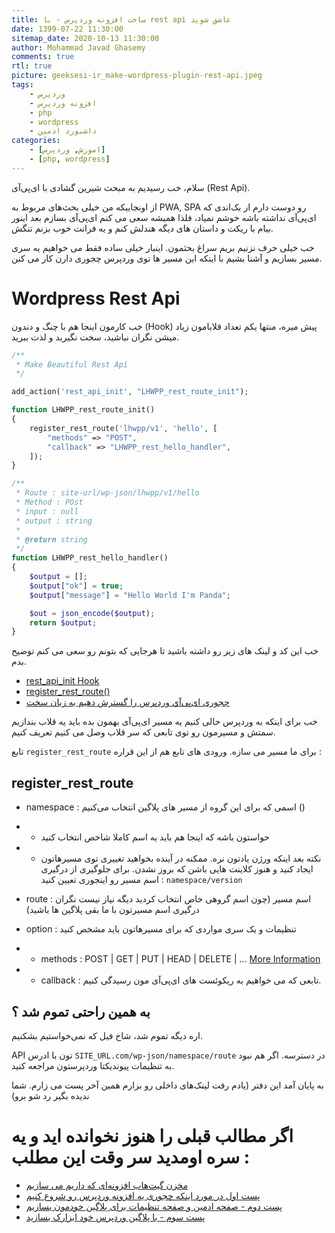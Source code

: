 ```yaml
---
title: ساخت افزونه وردپرس - با rest api عاشق شوید
date: 1399-07-22 11:30:00
sitemap_date: 2020-10-13 11:30:00
author: Mohammad Javad Ghasemy
comments: true
rtl: true
picture: geeksesi-ir_make-wordpress-plugin-rest-api.jpeg
tags:
    - وردپرس
    - افزونه وردپرس
    - php
    - wordpress
    - داشبورد ادمین
categories:
    - [اموزش, وردپرس]
    - [php, wordpress]
---
```


سلام، خب رسیدیم به مبحث شیرین گشادی با ای‌پی‌آی (Rest Api).

از اونجاییکه من خیلی بحث‌های مربوط به PWA, SPA رو دوست دارم از بک‌اندی که ای‌پی‌آی نداشته باشه خوشم نمیاد، فلذا همیشه سعی می کنم ای‌پی‌آی بسازم بعد اینور بیام با ریکت و داستان های دیگه هندلش کنم و یه فرانت خوب بزنم تنگش.

خب خیلی حرف نزنیم بریم سراغ بحثمون. اینبار خیلی ساده فقط می خواهیم یه سری مسیر بسازیم و آشنا بشیم با اینکه این مسیر ها توی وردپرس چجوری دارن کار می کنن.

# Wordpress Rest Api

خب کارمون اینجا هم با چنگ و دندون (Hook) پیش میره، منتها یکم تعداد قلابامون زیاد میشن نگران نباشید، سخت نگیرید و لذت ببرید.

```php
/**
 * Make Beautiful Rest Api
 */

add_action('rest_api_init', "LHWPP_rest_route_init");

function LHWPP_rest_route_init()
{
    register_rest_route('lhwpp/v1', 'hello', [
        "methods" => "POST",
        "callback" => "LHWPP_rest_hello_handler",
    ]);
}

/**
 * Route : site-url/wp-json/lhwpp/v1/hello
 * Method : POst
 * input : null
 * output : string
 *
 * @return string
 */
function LHWPP_rest_hello_handler()
{
    $output = [];
    $output["ok"] = true;
    $output["message"] = "Hello World I'm Panda";

    $out = json_encode($output);
    return $output;
}
```

خب این کد و لینک های زیر رو داشته باشید تا هرجایی که بتونم رو سعی می کنم توضیح بدم.

-   [rest_api_init Hook](https://developer.wordpress.org/reference/hooks/rest_api_init/)
-   [register_rest_route()](https://developer.wordpress.org/reference/functions/register_rest_route/)
-   [ چجوری ای‌پی‌آي وردپرس را گسترش دهیم به زبان سخت](https://developer.wordpress.org/rest-api/extending-the-rest-api/)

خب برای اینکه به وردپرس حالی کنیم یه مسیر ای‌پی‌آی بهمون بده باید یه قلاب بندازیم سمتش و مسیرمون رو توی تابعی که سر قلاب وصل می کنیم تعریف کنیم.

تابع `register_rest_route` برای ما مسیر می سازه. ورودی های تابع هم از این قراره :

## register_rest_route

-   namespace : اسمی که برای این گروه از مسیر های پلاگین انتخاب می‌کنیم ()

-   -   حواستون باشه که اینجا هم باید یه اسم کاملا شاخص انتخاب کنید
-   -   نکته بعد اینکه ورژن یادتون نره. ممکنه در آینده بخواهید تغییری توی مسیرهاتون ایجاد کنید و هنوز کلاینت هایی باشن که بروز نشدن. برای جلوگیری از درگیری اسم مسیر رو اینجوری تعیین کنید : `namespace/version`

-   route : اسم مسیر (چون اسم گروهی خاص انتخاب کردید دیگه نیاز نیست نگران درگیری اسم مسیرتون با ما بقی پلاگین ها باشید)
-   option : تنظیمات و یک سری مواردی که برای مسیر‌هاتون باید مشخص کنید
-   -   methods :‌ POST | GET | PUT | HEAD | DELETE | ... [More Information](https://developer.mozilla.org/en-US/docs/Web/HTTP/Methods)
-   -   callback : تابعی که می خواهیم به ریکوئست های ای‌پی‌آی مون رسیدگی کنیم.

## به همین راحتی تموم شد ؟

اره دیگه تموم شد، شاخ فیل که نمی‌خواستیم بشکنیم.

API تون با ادرس `SITE_URL.com/wp-json/namespace/route` در دسترسه. اگر هم نبود به تنظیمات پیوندیکتا وردپرستون مراجعه کنید.

به پایان آمد این دفتر (یادم رفت لینک‌های داخلی رو بزارم همین آخر پست می زارم. شما ندیده بگیر رد شو برو)

# اگر مطالب قبلی را هنوز نخوانده اید و یه سره اومدید سر وقت این مطلب :

-   [مخزن گیت‌هاب افزونه‌ای که داریم می سازیم](https://github.com/geeksesi/learn-how-to-make-wordpress-plugin)
-   [پست اول در مورد اینکه چجوری یه افزونه وردپرس رو شروع کنیم](https://geeksesi.ir/1399/07/18/make-wordpress-plugin-make-first-plugin/)
-   [پست دوم - صفحه ادمین و صفحه تنظیمات برای پلاگین خودمون بسازیم](https://geeksesi.ir/1399/07/19/make-wordpress-plugin-add-admin-panel/)
-   [پست سوم - با پلاگین وردپرس خود ابزارک بسازید](https://geeksesi.ir/1399/07/21/make-wordpress-plugin-how-create-custom-widget-by-plugin/)

